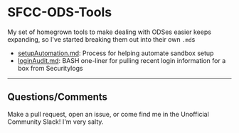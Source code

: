 # SFCC-ODS-Tools

My set of homegrown tools to make dealing with ODSes easier keeps expanding, so I've started breaking them out into their own `.md`s

- [setupAutomation.md](setupAutomation.md): Process for helping automate sandbox setup
- [loginAudit.md](loginAudit.md): BASH one-liner for pulling recent login information for a box from Securitylogs

---

## Questions/Comments

Make a pull request, open an issue, or come find me in the Unofficial Community Slack! I'm very salty.
